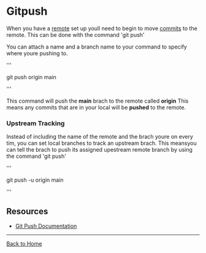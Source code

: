 # Gitpush

When you have a [remote](./REMOTE.md) set up youll need to begin to move [commits](./COMMIT.md) to the remote. This can be done with the command 'git push'

You can attach a name and a branch name to your command to specify where youre pushing to.

'''

git push origin main

'''

This command will push the **main** brach to the remote called **origin** This means any commits that are in your local will be **pushed** to the remote.

### Upstream Tracking

Instead of including the name of the remote and the brach youre on every tim, you can set local branches to track an upstream brach. This meansyou can tell the brach to push its assigned upestream remote branch by using the command 'git push'

'''

git push -u origin main

'''

## Resources

- [Git Push Documentation](https://git-scm.com/docs/git-push)

---

[Back to Home](.//README.md)